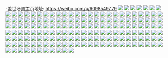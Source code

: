 -盖世汤圆主页地址: https://weibo.com/u/6098549779 
![](https://wx4.sinaimg.cn/mw2000/006EITo7ly1h9gnnpp7vtj32c0340npg.jpg) 
![](https://wx4.sinaimg.cn/mw2000/006EITo7ly1h9gnno3h7oj32c03404qs.jpg) 
![](https://wx4.sinaimg.cn/mw2000/006EITo7ly1h9gnns94ivj335s23ue83.jpg) 
![](https://wx4.sinaimg.cn/mw2000/006EITo7ly1h9gnq41nbyj32c02c07wi.jpg) 
![](https://wx4.sinaimg.cn/mw2000/006EITo7ly1h9gnntdfk7j32482tnhdu.jpg) 
![](https://wx4.sinaimg.cn/mw2000/006EITo7ly1h94u61zkf4j32c0340npg.jpg) 
![](https://wx4.sinaimg.cn/mw2000/006EITo7ly1h94u5vx0m3j32c0340kjq.jpg) 
![](https://wx4.sinaimg.cn/mw2000/006EITo7ly1h94u5xt9d9j32c0340kjp.jpg) 
![](https://wx4.sinaimg.cn/mw2000/006EITo7ly1h94u5ttrnrj327j2y1e85.jpg) 
![](https://wx4.sinaimg.cn/mw2000/006EITo7ly1h8w8bg3ybij30u0140gub.jpg) 
![](https://wx4.sinaimg.cn/mw2000/006EITo7ly1h8pz44szzfj30u0140ap6.jpg) 
![](https://wx4.sinaimg.cn/mw2000/006EITo7ly1h8pyrlvphxj30u014tjy9.jpg) 
![](https://wx4.sinaimg.cn/mw2000/006EITo7ly1h8pyrpfcfhj30u014048l.jpg) 
![](https://wx4.sinaimg.cn/mw2000/006EITo7ly1h8pys2dql7j30u0140qai.jpg) 
![](https://wx4.sinaimg.cn/mw2000/006EITo7ly1h8hu68zf2zj30u0140thf.jpg) 
![](https://wx4.sinaimg.cn/mw2000/006EITo7ly1h8515p1iyoj30u0140guv.jpg) 
![](https://wx4.sinaimg.cn/mw2000/006EITo7ly1h8515q2665j30u014048f.jpg) 
![](https://wx4.sinaimg.cn/mw2000/006EITo7ly1h8515qtu7nj30u014046t.jpg) 
![](https://wx4.sinaimg.cn/mw2000/006EITo7ly1h69noq3gtrj32c0340hdu.jpg) 
![](https://wx4.sinaimg.cn/mw2000/006EITo7ly1h5no6v3kq1j30u0140474.jpg) 
![](https://wx4.sinaimg.cn/mw2000/006EITo7ly1h5no8svvf6j30u00u0te4.jpg) 
![](https://wx4.sinaimg.cn/mw2000/006EITo7ly1h5no8t6w1nj30u0140ti1.jpg) 
![](https://wx4.sinaimg.cn/mw2000/006EITo7ly1h53bgwh111j31sc1sc1kx.jpg) 
![](https://wx4.sinaimg.cn/mw2000/006EITo7ly1h53bgvi8ogj31my1myqv5.jpg) 
![](https://wx4.sinaimg.cn/mw2000/006EITo7ly1h53bhljh1bj30u00u0don.jpg) 
![](https://wx4.sinaimg.cn/mw2000/006EITo7ly1h4h8tfyq2gj32c0340x6t.jpg) 
![](https://wx4.sinaimg.cn/mw2000/006EITo7ly1h4h8tpr4ssj31sc2ds4qr.jpg) 
![](https://wx4.sinaimg.cn/mw2000/006EITo7ly1h4h8tm9vyuj32c0340u12.jpg) 
![](https://wx4.sinaimg.cn/mw2000/006EITo7ly1h3imrseo63j30u0140doi.jpg) 
![](https://wx4.sinaimg.cn/mw2000/006EITo7ly1h3in0jenvfj30u01404bx.jpg) 
![](https://wx4.sinaimg.cn/mw2000/006EITo7ly1h3imrsp4myj30u0140jzy.jpg) 
![](https://wx4.sinaimg.cn/mw2000/006EITo7ly1h3imrt0490j30u013sqay.jpg) 
![](https://wx4.sinaimg.cn/mw2000/006EITo7ly1h3in6x7cvqj30u01400ym.jpg) 
![](https://wx4.sinaimg.cn/mw2000/006EITo7ly1h3imrvlcehj30u014012i.jpg) 
![](https://wx4.sinaimg.cn/mw2000/006EITo7ly1h3imrub0bkj30u0140af3.jpg) 
![](https://wx4.sinaimg.cn/mw2000/006EITo7ly1h3imrts91ej30u014078n.jpg) 
![](https://wx4.sinaimg.cn/mw2000/006EITo7ly1h3erl2yb5fj30u0140wn9.jpg) 
![](https://wx4.sinaimg.cn/mw2000/006EITo7ly1h3esmj9uelj30u00ub7a6.jpg) 
![](https://wx4.sinaimg.cn/mw2000/006EITo7ly1h3erl3hgidj30u00u0agy.jpg) 
![](https://wx4.sinaimg.cn/mw2000/006EITo7ly1h28evuflk3j328h2zbu0y.jpg) 
![](https://wx4.sinaimg.cn/mw2000/006EITo7ly1h28ewem3zfj32c0340qv6.jpg) 
![](https://wx4.sinaimg.cn/mw2000/006EITo7ly1h28euv5396j326d2winpe.jpg) 
![](https://wx4.sinaimg.cn/mw2000/006EITo7ly1h1uchn77bwj32c02c0b29.jpg) 
![](https://wx4.sinaimg.cn/mw2000/006EITo7ly1h1ucjzr22xj32c02c07wi.jpg) 
![](https://wx4.sinaimg.cn/mw2000/006EITo7ly1h1uchd65ruj32c02c0e82.jpg) 
![](https://wx4.sinaimg.cn/mw2000/006EITo7ly1h1uci45jngj32c02c0kjl.jpg) 
![](https://wx4.sinaimg.cn/mw2000/006EITo7ly1h1s6mpnnm9j32c0340npe.jpg) 
![](https://wx4.sinaimg.cn/mw2000/006EITo7ly1h1s6n7s167j32c0340kjm.jpg) 
![](https://wx4.sinaimg.cn/mw2000/006EITo7ly1h1s6nmrmeoj32c03401ky.jpg) 
![](https://wx4.sinaimg.cn/mw2000/006EITo7ly1h1s6nuc2o0j32c0340hdc.jpg) 
![](https://wx4.sinaimg.cn/mw2000/006EITo7ly1h1s6q5vtahj32c03401ky.jpg) 
![](https://wx4.sinaimg.cn/mw2000/006EITo7ly1h1s6o6k09tj32c0340npd.jpg) 
![](https://wx4.sinaimg.cn/mw2000/006EITo7ly1h1s6oxontcj32c0340x6r.jpg) 
![](https://wx4.sinaimg.cn/mw2000/006EITo7ly1h1s6pq58a7j32c03407wj.jpg) 
![](https://wx4.sinaimg.cn/mw2000/006EITo7ly1gvsipq3lv3j32c02y2hdu.jpg) 
![](https://wx4.sinaimg.cn/mw2000/006EITo7ly1gvsiqphf6kj31e91v01kp.jpg) 
![](https://wx4.sinaimg.cn/mw2000/006EITo7ly1gvsiqj15d1j32c0340kjn.jpg) 
![](https://wx4.sinaimg.cn/mw2000/006EITo7ly1gvsiqqhg69j30k811q0wr.jpg) 
![](https://wx4.sinaimg.cn/mw2000/006EITo7ly1gvsir5sffmj32c0340b29.jpg) 
![](https://wx4.sinaimg.cn/mw2000/006EITo7ly1gvsiqr26j5j30hj0v277m.jpg) 
![](https://wx4.sinaimg.cn/mw2000/006EITo7ly1gvsir0f0p3j32c0340hdt.jpg) 
![](https://wx4.sinaimg.cn/mw2000/006EITo7ly1gvsiqx8ux9j32c0340x6p.jpg) 
![](https://wx4.sinaimg.cn/mw2000/006EITo7ly1gvsir353smj31sc1scb29.jpg) 
![](https://wx4.sinaimg.cn/mw2000/006EITo7ly1gvjozcxtrdj61sc2dsnpd02.jpg) 
![](https://wx4.sinaimg.cn/mw2000/006EITo7ly1gvjozhe8joj61sc2ds4qq02.jpg) 
![](https://wx4.sinaimg.cn/mw2000/006EITo7ly1gvjozm2cz2j61sc2dsu0x02.jpg) 
![](https://wx4.sinaimg.cn/mw2000/006EITo7ly1gvjp01k23pj61sc2dskjm02.jpg) 
![](https://wx4.sinaimg.cn/mw2000/006EITo7gy1gtxidtmnydj32c0340b29.jpg) 
![](https://wx4.sinaimg.cn/mw2000/006EITo7gy1gtxigdeovdj33402c07wi.jpg) 
![](https://wx4.sinaimg.cn/mw2000/006EITo7gy1gtxidyqbp7j32c0340e81.jpg) 
![](https://wx4.sinaimg.cn/mw2000/006EITo7gy1gtxirxohmyj32c0340qv7.jpg) 
![](https://wx4.sinaimg.cn/mw2000/006EITo7gy1gtxit2j2qdj32c02c0qv6.jpg) 
![](https://wx4.sinaimg.cn/mw2000/006EITo7gy1gtxisssrbjj32852yu1l0.jpg) 
![](https://wx4.sinaimg.cn/mw2000/006EITo7gy1gttih1nwjlj31sc2ds4qq.jpg) 
![](https://wx4.sinaimg.cn/mw2000/006EITo7gy1gttigrwy09j31sc1sc7wh.jpg) 
![](https://wx4.sinaimg.cn/mw2000/006EITo7gy1gttih4nvpkj31sc1scas4.jpg) 
![](https://wx4.sinaimg.cn/mw2000/006EITo7gy1gttih6cwvzj31sc1sckgc.jpg) 
![](https://wx4.sinaimg.cn/mw2000/006EITo7gy1gtay7cj3dcj32c03401kz.jpg) 
![](https://wx4.sinaimg.cn/mw2000/006EITo7gy1gtay7ouv1cj32c02c0b29.jpg) 
![](https://wx4.sinaimg.cn/mw2000/006EITo7gy1gtay7kufedj32c03401kz.jpg) 
![](https://wx4.sinaimg.cn/mw2000/006EITo7gy1gtay7n382rj32c02c0b2a.jpg) 
![](https://wx4.sinaimg.cn/mw2000/006EITo7gy1gtay7snwtxj32c0340x6p.jpg) 
![](https://wx4.sinaimg.cn/mw2000/006EITo7gy1gtay7g19e2j32c02c07wi.jpg) 
![](https://wx4.sinaimg.cn/mw2000/006EITo7gy1gtay7qrildj31sc2dsqv5.jpg) 
![](https://wx4.sinaimg.cn/mw2000/006EITo7gy1gtay7o1rj1j32c02c0qv5.jpg) 
![](https://wx4.sinaimg.cn/mw2000/006EITo7gy1gtayg033hej31sc2ds7wi.jpg) 
![](https://wx4.sinaimg.cn/mw2000/006EITo7gy1gsuriws537j32c02c0e64.jpg) 
![](https://wx4.sinaimg.cn/mw2000/006EITo7gy1gsuriy1eq5j31sc1schdt.jpg) 
![](https://wx4.sinaimg.cn/mw2000/006EITo7gy1gsurj0gh0mj32c02c0b29.jpg) 
![](https://wx4.sinaimg.cn/mw2000/006EITo7gy1gsuriz5jqrj32c02c07wh.jpg) 
![](https://wx4.sinaimg.cn/mw2000/006EITo7gy1gsuriw1kjkj30u03dun7a.jpg) 
![](https://wx4.sinaimg.cn/mw2000/006EITo7gy1gsurj1ubguj32c02c07wh.jpg) 
![](https://wx4.sinaimg.cn/mw2000/006EITo7ly1gsnz8kce6nj322o2rk4qq.jpg) 
![](https://wx4.sinaimg.cn/mw2000/006EITo7ly1gsnz2vb91nj334029zx6t.jpg) 
![](https://wx4.sinaimg.cn/mw2000/006EITo7ly1gsnzc2v7p4j32c03407wi.jpg) 
![](https://wx4.sinaimg.cn/mw2000/006EITo7ly1gsnz337idoj32c02c0u0l.jpg) 
![](https://wx4.sinaimg.cn/mw2000/006EITo7ly1gsnz304brwj31sc1sc4qp.jpg) 
![](https://wx4.sinaimg.cn/mw2000/006EITo7ly1gsnzb4df4sj33402c01kz.jpg) 
![](https://wx4.sinaimg.cn/mw2000/006EITo7gy1gsj4rfqrdpj32c02c0e81.jpg) 
![](https://wx4.sinaimg.cn/mw2000/006EITo7gy1gsj4rh0ainj32c02c01kx.jpg) 
![](https://wx4.sinaimg.cn/mw2000/006EITo7gy1gsj4ri8mgkj32c02c04qp.jpg) 
![](https://wx4.sinaimg.cn/mw2000/006EITo7gy1gsj4r6xizhj32c03404qr.jpg) 
![](https://wx4.sinaimg.cn/mw2000/006EITo7gy1gsj4yca957j32c02c0hco.jpg) 
![](https://wx4.sinaimg.cn/mw2000/006EITo7gy1gsj4r8j4kuj32c0340x6q.jpg) 
![](https://wx4.sinaimg.cn/mw2000/006EITo7gy1gsj4rbymewj33402c0e81.jpg) 
![](https://wx4.sinaimg.cn/mw2000/006EITo7gy1gsj4yaxailj32c02c01kx.jpg) 
![](https://wx4.sinaimg.cn/mw2000/006EITo7gy1gsj4regqb4j33402c0hdt.jpg) 
![](https://wx4.sinaimg.cn/mw2000/006EITo7gy1gsj4yfhfo5j32642w6x6p.jpg) 
![](https://wx4.sinaimg.cn/mw2000/006EITo7gy1gsj4y9qw4nj32c0340kjm.jpg) 
![](https://wx4.sinaimg.cn/mw2000/006EITo7gy1gsj4y70bnjj32c02c0b29.jpg) 
![](https://wx4.sinaimg.cn/mw2000/006EITo7gy1gsj4yk6gqfj32c02c01ky.jpg) 
![](https://wx4.sinaimg.cn/mw2000/006EITo7gy1gsj4yq81cxj32c0340qv9.jpg) 
![](https://wx4.sinaimg.cn/mw2000/006EITo7gy1gsj4yhpl4rj32c02c07wi.jpg) 
![](https://wx4.sinaimg.cn/mw2000/006EITo7ly1gs3265pb0uj32c02c07wh.jpg) 
![](https://wx4.sinaimg.cn/mw2000/006EITo7ly1gs3267byyrj32c02c0qac.jpg) 
![](https://wx4.sinaimg.cn/mw2000/006EITo7ly1gs326u6gccj32c02c0dqv.jpg) 
![](https://wx4.sinaimg.cn/mw2000/006EITo7ly1gs3261rv2sj32c0340hdt.jpg) 
![](https://wx4.sinaimg.cn/mw2000/006EITo7ly1gs326bq85uj327u2yhkjl.jpg) 
![](https://wx4.sinaimg.cn/mw2000/006EITo7ly1gs326ez974j30n01ds7sy.jpg) 
![](https://wx4.sinaimg.cn/mw2000/006EITo7gy1gjqg82k0faj32c02c07wj.jpg) 
![](https://wx4.sinaimg.cn/mw2000/006EITo7gy1gjqg83fksjj30ru1jo150.jpg) 
![](https://wx4.sinaimg.cn/mw2000/006EITo7gy1gjqg84q7inj32c02c0e81.jpg) 
![](https://wx4.sinaimg.cn/mw2000/006EITo7gy1gjqgfkopcmj32c02c0hdt.jpg) 
![](https://wx4.sinaimg.cn/mw2000/006EITo7gy1gjqg7z9lgjj322o2rk79z.jpg) 
![](https://wx4.sinaimg.cn/mw2000/006EITo7gy1gjqgfn5ympj32c02c01kx.jpg) 
![](https://wx4.sinaimg.cn/mw2000/006EITo7gy1gjqgfgx7ivj32c02c01ky.jpg) 
![](https://wx4.sinaimg.cn/mw2000/006EITo7gy1gjqggq0iadj32c0340u0y.jpg) 
![](https://wx4.sinaimg.cn/mw2000/006EITo7gy1gjqgfexjs8j32c02c0e82.jpg) 
![](https://wx4.sinaimg.cn/mw2000/006EITo7ly1gjo04ter7kj32c0340qv5.jpg) 
![](https://wx4.sinaimg.cn/mw2000/006EITo7ly1gjo04ru14oj32c0340x6q.jpg) 
![](https://wx4.sinaimg.cn/mw2000/006EITo7ly1gjo013w9hzj33402c01kx.jpg) 
![](https://wx4.sinaimg.cn/mw2000/006EITo7ly1gizwgtw4f1j32c02c01ky.jpg) 
![](https://wx4.sinaimg.cn/mw2000/006EITo7ly1gizwisk95vj32c02c0qtz.jpg) 
![](https://wx4.sinaimg.cn/mw2000/006EITo7ly1gizwhept7cj32c03401l0.jpg) 
![](https://wx4.sinaimg.cn/mw2000/006EITo7ly1gizwgrrz1vj30u0140tfh.jpg) 
![](https://wx4.sinaimg.cn/mw2000/006EITo7ly1gizwhx1vmcj33402c0nb8.jpg) 
![](https://wx4.sinaimg.cn/mw2000/006EITo7ly1gizwgstkzuj32c0340npe.jpg) 
![](https://wx4.sinaimg.cn/mw2000/006EITo7gy1ghogl0aknlj316o1kwtq3.jpg) 
![](https://wx4.sinaimg.cn/mw2000/006EITo7gy1ghogkzd0xej31kw1kw4qp.jpg) 
![](https://wx4.sinaimg.cn/mw2000/006EITo7gy1ghogl2l31fj31sc1sc4qp.jpg) 
![](https://wx4.sinaimg.cn/mw2000/006EITo7gy1ghogkvp3pnj32c02c0hdt.jpg) 
![](https://wx4.sinaimg.cn/mw2000/006EITo7gy1ghogl7n9f2j32c03407wk.jpg) 
![](https://wx4.sinaimg.cn/mw2000/006EITo7gy1ghogld4w2wj33402c0qv5.jpg) 
![](https://wx4.sinaimg.cn/mw2000/006EITo7gy1ggwi6cxftgj32c02c01kz.jpg) 
![](https://wx4.sinaimg.cn/mw2000/006EITo7gy1ggwi6bippij32c02c04qr.jpg) 
![](https://wx4.sinaimg.cn/mw2000/006EITo7gy1ggwi6e1p33j32c02c0kjm.jpg) 
![](https://wx4.sinaimg.cn/mw2000/006EITo7gy1ggwi6fdwsnj32c02c04qr.jpg) 
![](https://wx4.sinaimg.cn/mw2000/006EITo7gy1geejs4poi7j30u00u1qft.jpg) 
![](https://wx4.sinaimg.cn/mw2000/006EITo7gy1geejs6lo9sj30u0141n7j.jpg) 
![](https://wx4.sinaimg.cn/mw2000/006EITo7gy1geejuc8uoij30u00u00x2.jpg) 
![](https://wx4.sinaimg.cn/mw2000/006EITo7gy1ge405p6rgvj30u014048x.jpg) 
![](https://wx4.sinaimg.cn/mw2000/006EITo7gy1ge405t81p6j30u0140qbu.jpg) 
![](https://wx4.sinaimg.cn/mw2000/006EITo7gy1ge405vty9ij30u01407gn.jpg) 
![](https://wx4.sinaimg.cn/mw2000/006EITo7gy1ge405xvwlzj30u0140k11.jpg) 
![](https://wx4.sinaimg.cn/mw2000/006EITo7gy1ge4063jgolj30u01407c0.jpg) 
![](https://wx4.sinaimg.cn/mw2000/006EITo7gy1ge4061w3dxj30u0140qe1.jpg) 
![](https://wx4.sinaimg.cn/mw2000/006EITo7gy1ge405zkbz9j30u014046x.jpg) 
![](https://wx4.sinaimg.cn/mw2000/006EITo7gy1ge405qtahbj30u0140n4y.jpg) 
![](https://wx4.sinaimg.cn/mw2000/006EITo7gy1ge4067w41uj30u01407c7.jpg) 
![](https://wx4.sinaimg.cn/mw2000/006EITo7ly1g98fz55rwkj30u00u0dpk.jpg) 
![](https://wx4.sinaimg.cn/mw2000/006EITo7ly1g98fz6y8phj30u00u87cv.jpg) 
![](https://wx4.sinaimg.cn/mw2000/006EITo7ly1g98fz98axhj30u00u011i.jpg) 
![](https://wx4.sinaimg.cn/mw2000/006EITo7ly1g98fzaqx4kj30u00u0aio.jpg) 
![](https://wx4.sinaimg.cn/mw2000/006EITo7ly1g98fzdzelaj318y0u0k49.jpg) 
![](https://wx4.sinaimg.cn/mw2000/006EITo7ly1g98fzexmonj30ku0kujut.jpg) 
![](https://wx4.sinaimg.cn/mw2000/006EITo7ly1g98fz2wxt6j31400u0gtr.jpg) 
![](https://wx4.sinaimg.cn/mw2000/006EITo7ly1g98fzge0j3j30u00u0n4l.jpg) 
![](https://wx4.sinaimg.cn/mw2000/006EITo7ly1g98fzhfq61j30u00u00x3.jpg) 
